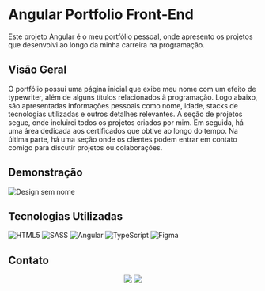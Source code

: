 # Angular Portfolio Front-End

Este projeto Angular é o meu portfólio pessoal, onde apresento os projetos que desenvolvi ao longo da minha carreira na programação.

## Visão Geral

O portfólio possui uma página inicial que exibe meu nome com um efeito de typewriter, além de alguns títulos relacionados à programação. Logo abaixo, são apresentadas informações pessoais como nome, idade, stacks de tecnologias utilizadas e outros detalhes relevantes. A seção de projetos segue, onde incluirei todos os projetos criados por mim. Em seguida, há uma área dedicada aos certificados que obtive ao longo do tempo. Na última parte, há uma seção onde os clientes podem entrar em contato comigo para discutir projetos ou colaborações.

## Demonstração

![Design sem nome](https://github.com/kelvenwyllames/angular-portfolio/assets/129474131/fa6c3c5f-3b35-4bd1-af2d-dcb7d6083cfb)

## Tecnologias Utilizadas

![HTML5](https://img.shields.io/badge/html5-%23E34F26.svg?style=for-the-badge&logo=html5&logoColor=white)
![SASS](https://img.shields.io/badge/Sass-CC6699?style=for-the-badge&logo=sass&logoColor=white)
![Angular](https://img.shields.io/badge/Angular-DD0031?style=for-the-badge&logo=angular&logoColor=white)
![TypeScript](https://img.shields.io/badge/TypeScript-007ACC?style=for-the-badge&logo=typescript&logoColor=white)
![Figma](https://img.shields.io/badge/figma-C.svg?style=for-the-badge&logo=figma&color=fff)

## Contato

<p align="center">
<a href = "mailto:kelvenwyllames@gmail.com"><img src="https://img.shields.io/badge/Gmail-D14836?style=for-the-badge&logo=gmail&logoColor=white" target="_blank"></a>  
<a target="_blank" href="https://www.linkedin.com/in/kelvenwyllames/"><img src="https://img.shields.io/badge/LinkedIn-307cc5?style=for-the-badge&logo=linkedin&logoColor=white&color=004182"/></a>
</p>
